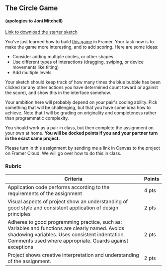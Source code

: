 ## The Circle Game
#### (apologies to Joni Mitchell)

[Link to download the starter sketch](http://usf-ixd.online/src/exercises/blue-circle/blue-circle.framer.zip)

You've just learned how to build [this game](http://usf-ixd.online/src/exercises/blue-circle/blue-circle.framer/index.html) in Framer. Your task now is to make the game more interesting, and to add scoring. Here are some ideas:
- Consider adding multiple circles, or other shapes
- Use different types of interactions (dragging, swiping, or device movements like tilting)
- Add multiple levels

Your sketch should keep track of how many times the blue bubble has been clicked (or any other actions you have determined count toward or against the score), and show this in the interface somehow.

Your ambition here will probably depend on your pair's coding ability. Pick something that will be challenging, but that you have some idea how to achieve. Note that I will be grading on originality and completeness rather than programmatic complexity.

You should work as a pair in class, but then complete the assignment on your own at home. **You will be docked points if you and your partner turn in the exact same project.**


Please turn in this assignment by sending me a link in Canvas to the project on Framer Cloud. We will go over how to do this in class.


### Rubric
| Criteria | Points |
|---|---|
| Application code performs according to the requirements of the assignment | 4 pts |
| Visual aspects of project show an understanding of good style and consistent application of design principles | 2 pts |
| Adheres to good programming practice, such as: Variables and functions are clearly named. Avoids shadowing variables. Uses consistent indentation. Comments used where appropriate. Guards against exceptions | 2 pts |
| Project shows creative interpretation and understanding of the assignment. | 2 pts |
